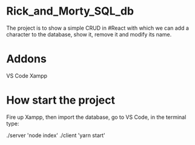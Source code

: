 # Rick_and_Morty_SQL_db

The project is to show a simple CRUD in #React with which we can add a character to the database, show it, remove it and modify its name.

# Addons

VS Code
Xampp

# How start the project

Fire up Xampp, then import the database, go to VS Code, in the terminal type:

./server 'node index' 
./client 'yarn start'

